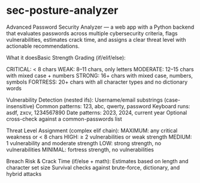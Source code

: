 # sec-posture-analyzer
Advanced Password Security Analyzer — a web app with a Python backend that evaluates passwords across multiple cybersecurity criteria, flags vulnerabilities, estimates crack time, and assigns a clear threat level with actionable recommendations.

What it doesBasic Strength Grading (if/elif/else):

CRITICAL: < 8 chars
WEAK: 8–11 chars, only letters
MODERATE: 12–15 chars with mixed case + numbers
STRONG: 16+ chars with mixed case, numbers, symbols
FORTRESS: 20+ chars with all character types and no dictionary words

Vulnerability Detection (nested ifs):
Username/email substrings (case-insensitive)
Common patterns: 123, abc, qwerty, password
Keyboard runs: asdf, zxcv, 1234567890
Date patterns: 2023, 2024, current year
Optional cross-check against a common-passwords list

Threat Level Assignment (complex elif chain):
MAXIMUM: any critical weakness or < 8 chars
HIGH: ≥ 2 vulnerabilities or weak strength
MEDIUM: 1 vulnerability and moderate strength
LOW: strong strength, no vulnerabilities
MINIMAL: fortress strength, no vulnerabilities

Breach Risk & Crack Time (if/else + math):
Estimates based on length and character set size
Survival checks against brute-force, dictionary, and hybrid attacks
